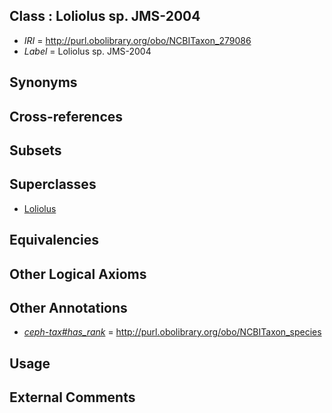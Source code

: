 
## Class : Loliolus sp. JMS-2004

 * *IRI* = http://purl.obolibrary.org/obo/NCBITaxon_279086
 * *Label* = Loliolus sp. JMS-2004

## Synonyms


## Cross-references


## Subsets


## Superclasses

 * [Loliolus](../../NCBITaxon/17/NCBITaxon_55717.md)

## Equivalencies


## Other Logical Axioms


## Other Annotations

 * *[ceph-tax#has_rank](../../ceph-tax#has/nk/ceph-tax#has_rank.md)* = http://purl.obolibrary.org/obo/NCBITaxon_species

## Usage


## External Comments

